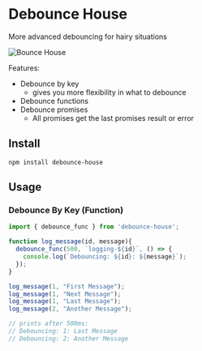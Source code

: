 # Debounce House

More advanced debouncing for hairy situations

![Bounce House](https://media.giphy.com/media/v1.Y2lkPTc5MGI3NjExbXl2YXQzejk2b2F5eXZ6dHppMjJjOWRxam9xbjJ1eTU3ZWJyZDZ1diZlcD12MV9pbnRlcm5hbF9naWZfYnlfaWQmY3Q9Zw/SrBwTxpDmFB6/giphy.gif)


Features:

- Debounce by key
  - gives you more flexibility in what to debounce
- Debounce functions
- Debounce promises
  - All promises get the last promises result or error

## Install

`npm install debounce-house`

## Usage

### Debounce By Key (Function)

```javascript
import { debounce_func } from 'debounce-house';

function log_message(id, message){
  debounce_func(500, `logging-${id}`, () => {
    console.log(`Debouncing: ${id}: ${message}`);
  });
}

log_message(1, "First Message");
log_message(1, "Next Message");
log_message(1, "Last Message");
log_message(2, "Another Message");

// prints after 500ms:
// Debouncing: 1: Last Message
// Debouncing: 2: Another Message
```
